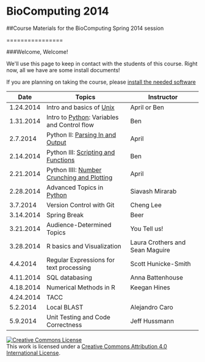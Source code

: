 # BioComputing 2014
##Course Materials for the BioComputing Spring 2014 session

================


###Welcome, Welcome!

We'll use this page to keep in contact with the students of this course. Right now, all we have are some install documents!

If you are planning on taking the course, please [install the needed software](https://github.com/wrightaprilm/BioComputing2014/blob/master/install.md)

|Date | Topics | Instructor | 
|-----|-----|-----|
|1.24.2014	| Intro and basics of [Unix](https://github.com/wrightaprilm/BioComputing2014/tree/master/lesson_1) 	|April or Ben |	
|1.31.2014	| Intro to [Python](https://github.com/wrightaprilm/BioComputing2014/tree/master/lesson_2): Variables and Control flow |Ben |	
|2.7.2014	| Python II: [Parsing In and Output](https://github.com/wrightaprilm/BioComputing2014/tree/master/lesson_3)	|	April |
|2.14.2014	| Python III: [Scripting and Functions](https://github.com/wrightaprilm/BioComputing2014/tree/master/lesson_4) |	 Ben|	
|2.21.2014	| Python IIII: [Number Crunching and Plotting](https://github.com/wrightaprilm/BioComputing2014/tree/master/lesson_5) 	|April |	
|2.28.2014      | Advanced Topics in [Python](https://github.com/wrightaprilm/BioComputing2014/tree/master/session_6)	| Siavash Mirarab |
|3.7.2014	|Version Control with Git	| Cheng Lee  |
|3.14.2014	|Spring Break			| Beer |
|3.21.2014	|Audience-Determined Topics	| You Tell us!|
|3.28.2014	|R basics and Visualization	| Laura Crothers and Sean Maguire |
|4.4.2014	|Regular Expressions for text processing	| Scott Hunicke-Smith |
|4.11.2014	|SQL databasing			| Anna Battenhouse |
|4.18.2014	|Numerical Methods in R		| Keegan Hines |
|4.24.2014	|TACC	 			| |
|5.2.2014	| Local BLAST			| Alejandro Caro |
|5.9.2014	| Unit Testing and Code Correctness	| Jeff Hussmann |

<a rel="license" href="http://creativecommons.org/licenses/by/4.0/"><img alt="Creative Commons License" style="border-width:0" src="http://i.creativecommons.org/l/by/4.0/88x31.png" /></a><br />This work is licensed under a <a rel="license" href="http://creativecommons.org/licenses/by/4.0/">Creative Commons Attribution 4.0 International License</a>.
